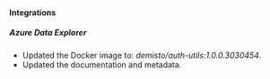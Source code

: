 
#### Integrations

##### Azure Data Explorer
- Updated the Docker image to: *demisto/auth-utils:1.0.0.3030454*.
- Updated the documentation and metadata. 

